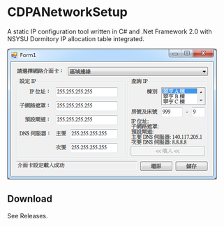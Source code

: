 # CDPANetworkSetup

A static IP configuration tool written in C# and .Net Framework 2.0 with NSYSU Dormitory IP allocation table integrated.

![startup screen](StartupScreen.png)

## Download

See Releases.
